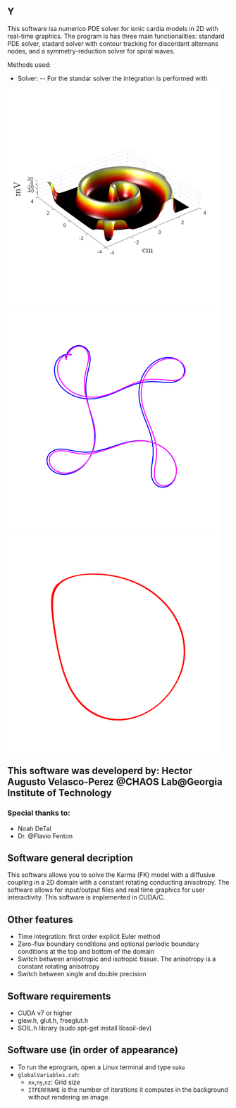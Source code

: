 ## Y

This software isa numerico PDE solver for ionic cardia models in 2D with real-time graphics. The program is has three main functionalities: standard PDE solver, stadard solver with contour tracking for discordant alternans nodes, and a symmetry-reduction solver for spiral waves.

Methods used:
- Solver:
--  For the standar solver the integration is performed with 

<img src=images/Voltagehot3D2.png height="500">
<img src=images/tipCompare.png height="500">
<img src=images/tipSYM2.png height="500">

## This software was developerd by: **Hector Augusto Velasco-Perez** @CHAOS Lab@Georgia Institute of Technology

### Special thanks to:
- Noah DeTal
- Dr. @Flavio Fenton

## Software general decription
This software allows you to solve the Karma (FK) model with a diffusive coupling in a 2D domain with a constant rotating conducting anisotropy. The software allows for input/output files and real time graphics for user interactivity. This software is implemented in CUDA/C.

## Other features
- Time integration: first order explicit Euler method
- Zero-flux boundary conditions and optional periodic boundary conditions at the top and bottom of the domain
- Switch between anisotropic and isotropic tissue. The anisotropy is a constant rotating anisotropy
- Switch between single and double precision

## Software requirements
- CUDA v7 or higher
- glew.h, glut.h, freeglut.h
- SOIL.h library (sudo apt-get install libsoil-dev)

## Software use (in order of appearance)
- To run the eprogram, open a Linux terminal and type `make`
- `globalVariables.cuh`:
     - `nx`,`ny`,`nz`: Grid size
     - `ITPERFRAME` is the number of iterations it computes in the background without rendering an image.
